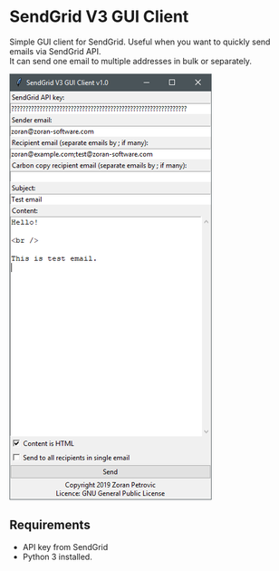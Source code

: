 # SendGrid V3 GUI Client
Simple GUI client for SendGrid. Useful when you want to quickly send emails via SendGrid API.  
It can send one email to multiple addresses in bulk or separately.  

![alt text](https://raw.githubusercontent.com/zoran-petrovic-87/sendgrid-v3-gui-client/master/screenshot.png)
  

## Requirements
* API key from SendGrid
* Python 3 installed.
